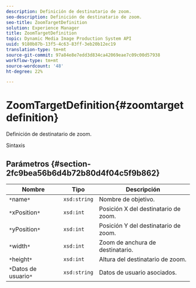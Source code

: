 ```yaml
---
description: Definición de destinatario de zoom.
seo-description: Definición de destinatario de zoom.
seo-title: ZoomTargetDefinition
solution: Experience Manager
title: ZoomTargetDefinition
topic: Dynamic Media Image Production System API
uuid: 9180b87b-13f5-4c63-83ff-3eb20b12ec19
translation-type: tm+mt
source-git-commit: 97a84e8e7edd3d834ca42069eae7c09c00d57938
workflow-type: tm+mt
source-wordcount: '48'
ht-degree: 22%

---
```



# ZoomTargetDefinition{#zoomtargetdefinition}

Definición de destinatario de zoom.

Sintaxis

## Parámetros {#section-2fc9bea56b6d4b72b80d4f04c5f9b862}

| Nombre | Tipo | Descripción |
|---|---|---|
| `*`name`*` | `xsd:string` | Nombre de objetivo. |
| `*`xPosition`*` | `xsd:int` | Posición X del destinatario de zoom. |
| `*`yPosition`*` | `xsd:int` | Posición Y del destinatario de zoom. |
| `*`width`*` | `xsd:int` | Zoom de anchura de destinatario. |
| `*`height`*` | `xsd:int` | Altura del destinatario de zoom. |
| `*`Datos de usuario`*` | `xsd:string` | Datos de usuario asociados. |

